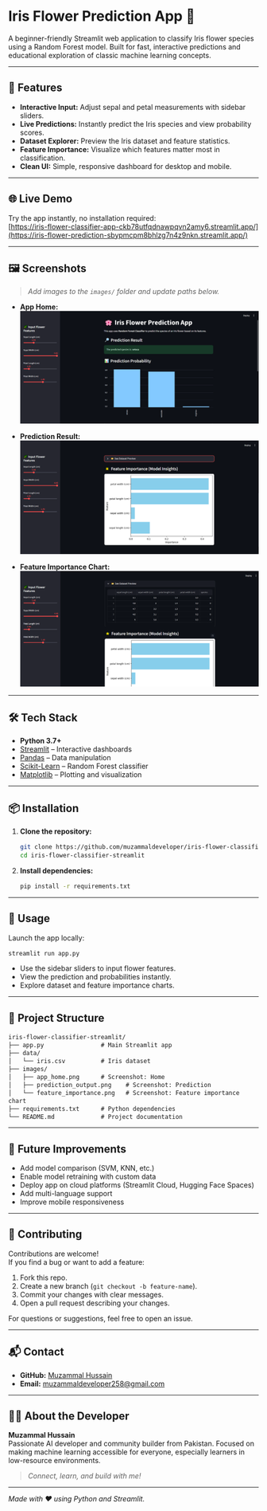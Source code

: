 # Iris Flower Prediction App 🌸

A beginner-friendly Streamlit web application to classify Iris flower species using a Random Forest model. Built for fast, interactive predictions and educational exploration of classic machine learning concepts.

---

## 🌟 Features

- **Interactive Input:** Adjust sepal and petal measurements with sidebar sliders.
- **Live Predictions:** Instantly predict the Iris species and view probability scores.
- **Dataset Explorer:** Preview the Iris dataset and feature statistics.
- **Feature Importance:** Visualize which features matter most in classification.
- **Clean UI:** Simple, responsive dashboard for desktop and mobile.

---

## 🌐 Live Demo

Try the app instantly, no installation required:  
[https://iris-flower-classifier-app-ckb78utfqdnawpqvn2amy6.streamlit.app/](https://iris-flower-prediction-sbypmcpm8bhlzg7n4z9nkn.streamlit.app/)

---

## 🖼️ Screenshots

> *Add images to the `images/` folder and update paths below.*

- **App Home:**  
  ![App Home](assets/1.png)

- **Prediction Result:**  
  ![Prediction Output](assets/2.png)

- **Feature Importance Chart:**  
  ![Feature Importance](assets/3.png)

---

## 🛠️ Tech Stack

- **Python 3.7+**
- [Streamlit](https://streamlit.io/) – Interactive dashboards
- [Pandas](https://pandas.pydata.org/) – Data manipulation
- [Scikit-Learn](https://scikit-learn.org/) – Random Forest classifier
- [Matplotlib](https://matplotlib.org/) – Plotting and visualization

---

## 📦 Installation

1. **Clone the repository:**
   ```bash
   git clone https://github.com/muzammaldeveloper/iris-flower-classifier-streamlit.git
   cd iris-flower-classifier-streamlit
   ```

2. **Install dependencies:**
   ```bash
   pip install -r requirements.txt
   ```

---

## 🚀 Usage

Launch the app locally:

```bash
streamlit run app.py
```

- Use the sidebar sliders to input flower features.
- View the prediction and probabilities instantly.
- Explore dataset and feature importance charts.

---

## 📁 Project Structure

```text
iris-flower-classifier-streamlit/
├── app.py                # Main Streamlit app
├── data/
│   └── iris.csv          # Iris dataset
├── images/
│   ├── app_home.png      # Screenshot: Home
│   ├── prediction_output.png    # Screenshot: Prediction
│   └── feature_importance.png   # Screenshot: Feature importance chart
├── requirements.txt      # Python dependencies
└── README.md             # Project documentation
```

---

## 🔮 Future Improvements

- Add model comparison (SVM, KNN, etc.)
- Enable model retraining with custom data
- Deploy app on cloud platforms (Streamlit Cloud, Hugging Face Spaces)
- Add multi-language support
- Improve mobile responsiveness

---

## 🤝 Contributing

Contributions are welcome!  
If you find a bug or want to add a feature:

1. Fork this repo.
2. Create a new branch (`git checkout -b feature-name`).
3. Commit your changes with clear messages.
4. Open a pull request describing your changes.

For questions or suggestions, feel free to open an issue.

---

## 📬 Contact

- **GitHub:** [Muzammal Hussain](https://github.com/muzammal-258)
- **Email:** muzammaldeveloper258@gmail.com

---

## 👨‍💻 About the Developer

**Muzammal Hussain**  
Passionate AI developer and community builder from Pakistan. Focused on making machine learning accessible for everyone, especially learners in low-resource environments.

> *Connect, learn, and build with me!*

---

*Made with ❤️ using Python and Streamlit.*
